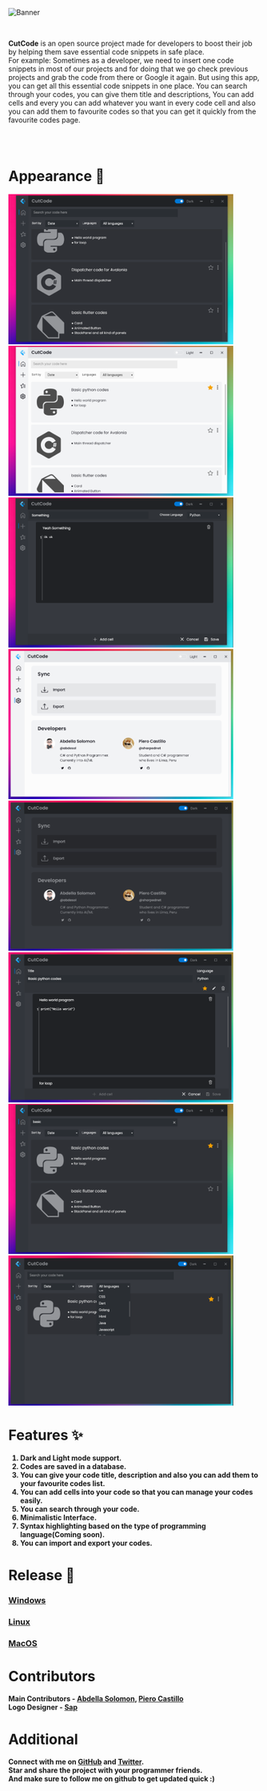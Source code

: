 ![Banner](https://user-images.githubusercontent.com/63385587/135706502-35fee274-a8d2-48da-b9a9-50213ae3104a.png)

<br>

<b>CutCode</b> is an open source project made for developers to boost their job by helping them save essential code snippets in safe place. 
<br> 
For example: Sometimes as a developer, we need to insert one code snippets in most of our projects and for doing that we go check previous projects and grab the code from there or Google it again. But using this app, you can get all this essential code snippets in one place. You can search through your codes, you can give them title and descriptions, You can add cells and every you can add whatever you want in every code cell and also you can add them to favourite codes so that you can get it quickly from the favourite codes page.

<br>
<br>

# Appearance 🎨

<b>
<div> 
    <img src="./imgs/main_page.png" width=450px height=300px>
    <img src="./imgs/main_page_light.png" width=450px height=300px>
</div>

<div>
    <img src="./imgs/add_page_dark.png" width=450px height=300px>
    <img src="./imgs/setting_light.png" width=450px height=300px>
</div>

<div>
    <img src="./imgs/setting_dark.png" width=450px height=300px>
    <img src="./imgs/code_view_page.png" width=450px height=300px>
</div>

<div> 
    <img src="./imgs/main_page_search.png" width=450px height=300px>
    <img src="./imgs/fav_page.png" width=450px height=300px>
</div>

# Features ✨

1. Dark and Light mode support.
2. Codes are saved in a database.
3. You can give your code title, description and also you can add them to your favourite codes list.
4. You can add cells into your code so that you can manage your codes easily.
5. You can search through your code.
6. Minimalistic Interface.
7. Syntax highlighting based on the type of programming language(Coming soon).
8. You can import and export your codes.

# Release 🚀
### [Windows](https://www.google.com) <br>
### [Linux](https://www.google.com) <br>
### [MacOS](https://www.google.com)

# Contributors

Main Contributors - [Abdella Solomon](https://github.com/Abdesol), [Piero Castillo](https://github.com/PieroCastillo/)
<br>
Logo Designer - [Sap](https://github.com/imsaptarshi)

# Additional 

Connect with me on [GitHub](https://github.com/Abdesol) and [Twitter](https://twitter.com/AbdellaSolomon).
<br>
Star and share the project with your programmer friends.
<br>
And make sure to follow me on github to get updated quick :)
